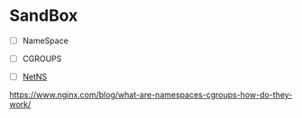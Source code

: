 # SandBox


- [ ] NameSpace
- [ ] CGROUPS
- [ ] [NetNS](NETNS.md)


https://www.nginx.com/blog/what-are-namespaces-cgroups-how-do-they-work/




